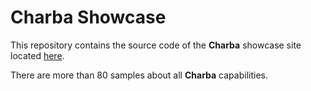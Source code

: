 # Charba Showcase

This repository contains the source code of the **Charba** showcase site located [here](http://www.pepstock.org/Charba-Showcase/Charba_Showcase.html).

There are more than 80 samples about all **Charba** capabilities.